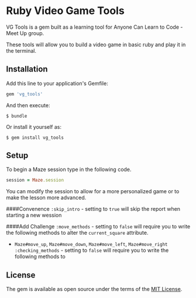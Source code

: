 # Ruby Video Game Tools

VG Tools is a gem built as a learning tool for Anyone Can Learn to Code - Meet Up group.

These tools will allow you to build a video game in basic ruby and play it in the terminal.

## Installation

Add this line to your application's Gemfile:

```ruby
gem 'vg_tools'
```

And then execute:

    $ bundle

Or install it yourself as:

    $ gem install vg_tools

## Setup

To begin a Maze session type in the following code.

```ruby
session = Maze.session
```

You can modify the session to allow for a more personalized game or to make the lesson more advanced.

####Convenence
`:skip_intro` - setting to `true` will skip the report when starting a new wession

####Add Challenge
`:move_methods` - setting to `false` will require you to write the following methods to alter the `current_square` attribute.
  - `Maze#move_up`, `Maze#move_down`, `Maze#move_left`, `Maze#move_right`
`:checking_methods` - setting to `false` will require you to write the following methods to 

## License

The gem is available as open source under the terms of the [MIT License](http://opensource.org/licenses/MIT).

